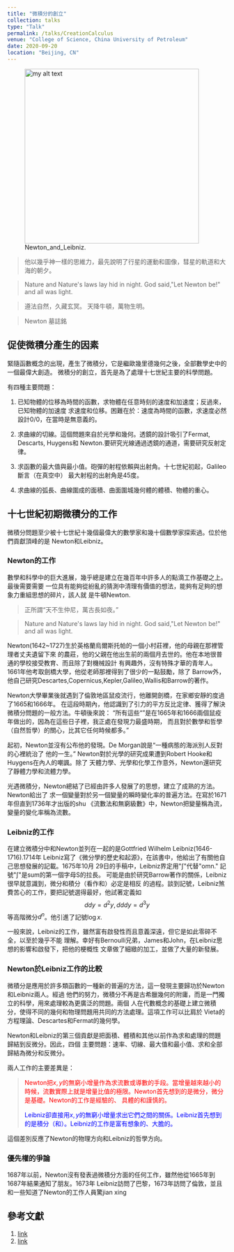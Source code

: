 ```yaml
---
title: "微積分的創立"
collection: talks
type: "Talk"
permalink: /talks/CreationCalculus
venue: "College of Science, China University of Petroleum"
date: 2020-09-20
location: "Beijing, CN"
---
```

  <figure>
    <img src="/images/Newton_and_Leibniz.png" alt="my alt text" style="width:400px"/>
    <figcaption>Newton_and_Leibniz.</figcaption>
  </figure>

>   他以幾乎神一樣的思維力，最先說明了行星的運動和圖像，彗星的軌道和大海的朝夕。
   
>   Nature and Nature's laws lay hid in night. God said,"Let Newton be!" and all was light.
   
>   遵法自然，久藏玄冥。
    天降牛頓，萬物生明。

>   Newton 墓誌銘

## 促使微積分產生的因素
緊隨函數概念的出現，產生了微積分，它是繼歐幾里德幾何之後，全部數學史中的一個最偉大創造。
微積分的創立，首先是為了處理十七世紀主要的科學問題。

有四種主要問題：

1. 已知物體的位移為時間的函數，求物體在任意時刻的速度和加速度；反過來，已知物體的加速度
   求速度和位移。困難在於：速度為時間的函數，求速度必然設計0/0，在當時是無意義的。
   
2. 求曲線的切線。這個問題來自於光學和幾何。透鏡的設計吸引了Fermat, Descarts, Huygens和
   Newton.要研究光線通過透鏡的通道，需要研究反射定律。
   
3. 求函數的最大值與最小值。砲彈的射程依賴與出射角。十七世紀初起，Galileo斷言（在真空中）
   最大射程的出射角是45度。
   
4. 求曲線的弧長、曲線圍成的面積、曲面圍城幾何體的體積、物體的重心。

## 十七世紀初期微積分的工作

微積分問題至少被十七世紀十幾個最偉大的數學家和幾十個數學家探索過。位於他們貢獻頂峰的是
Newton和Leibniz。

### Newton的工作
數學和科學中的巨大進展，幾乎總是建立在幾百年中許多人的點滴工作基礎之上。最後需要需要
一位具有能夠從紛亂的猜測中清理有價值的想法，能夠有足夠的想象力重組思想的碎片，該人就
是牛頓Newton. 

> 正所謂“天不生仲尼，萬古長如夜。”

> Nature and Nature's laws lay hid in night. God said,"Let Newton be!" and 
> all was light.

Newton(1642~1727)生於英格蘭烏爾斯托帕的一個小村莊裡，他的母親在那裡管理者丈夫遺留下來
的農莊，他的父親在他出生前的兩個月去世的。他在本地很普通的學校接受教育、而且除了對機械設計
有興趣外，沒有特殊才華的青年人。1661年他考取劍橋大學，他從老師那裡得到了很少的一點鼓勵，除了
Barrow外，他自己研究Descartes,Copernicus,Kepler,Galileo,Wallis和Barrow的著作。

Newton大學畢業後就遇到了倫敦地區鼠疫流行，他離開劍橋，在家鄉安靜的度過了1665和1666年。
在這段時期內，他認識到了引力的平方反比定律、獲得了解決微積分問題的一般方法。牛頓後來說：
“所有這些“”是在1665年和1666兩個鼠疫年做出的，因為在這些日子裡，我正處在發現力最盛時期，
而且對於數學和哲學（自然哲學）的關心，比其它任何時候都多。”

起初，Newton並沒有公布他的發現。De Morgan說是“一種病態的海派別人反對的心裡統治了
他的一生。” Newton對於光學的研究成果遭到Robert Hooke和Huygens在內人的嘲諷。除了
天體力學、光學和化學工作意外，Newton還研究了靜體力學和流體力學。

光遇微積分，Newton總結了已經由許多人發展了的思想，建立了成熟的方法。Newton給出了
求一個變量對於另一個變量的瞬時變化率的普遍方法。在寫於1671年但直到1736年才出版的shu
《流數法和無窮級數》中，Newton把變量稱為流，變量的變化率稱為流數。

### Leibniz的工作

在建立微積分中和Newton並列在一起的是Gottfried Wilhelm Leibniz(1646-1716).1714年
Leibniz寫了《微分學的歷史和起源》，在該書中，他給出了有關他自己思想發展的記載。1675年10月
29日的手稿中，Leibniz界定用"$\int$"代替"omn." 記號"$\int$"是sum的第一個字母S的拉長。
可能是由於研究Barrow著作的關係，Leibniz很早就意識到，微分和積分（看作和）必定是相反
的過程。談到記號，Leibniz煞費苦心的工作，要把記號選得最好，他試著定義如
$$ddy = d^2y, dddy = d^3y$$
等高階微分$d^n$。他引進了記號$\log x$.

一般來說，Leibniz的工作，雖然富有啟發性而且意義深遠，但它是如此零碎不全，以至於幾乎不能
理解。幸好有Bernoulli兄弟，James和John，在Leibniz思想的影響和啟發下，把他的梗概性
文章做了細緻的加工，並做了大量的新發展。

### Newton於Leibniz工作的比較
微積分是應用於許多類函數的一種新的普遍的方法，這一發現主要歸功於Newton和Leibniz兩人。經過
他們的努力，微積分不再是古希臘幾何的附庸，而是一門獨立的科學，用來處理較為更廣泛的問題。兩個
人在代數概念的基礎上建立微積分，使得不同的幾何和物理問題用共同的方法處理。這項工作可以比肩於
Vieta的方程理論、Descartes和Fermat的幾何學。

Newton和Leibniz的第三個貢獻是把面積、體積和其他以前作為求和處理的問題歸結到反微分。因此，四個
主要問題：速率、切線、最大值和最小值、求和全部歸結為微分和反微分。

兩人工作的主要差異是：
> <span style="color:red">Newton把$x,y$的無窮小增量作為求流數或導數的手段。當增量越來越小的時候，流數實際上就是增量比值的極限。Newton首先想到的是微分，微分是基礎。Newton的工作是經驗的、
> 具體的和謹慎的。
>
>
> </span><span style="color:blue">Leibniz卻直接用$x,y$的無窮小增量求出它們之間的關係。Leibniz首先想到的是積分（和）。Leibniz的工作是富有想象的、大膽的。</span>

這個差別反應了Newton的物理方向和Leibniz的哲學方向。

### 優先權的爭論


1687年以前，Newton沒有發表過微積分方面的任何工作，雖然他從1665年到1687年結果通知了朋友。1673年
Leibniz訪問了巴黎，1673年訪問了倫敦，並且和一些知道了Newton的工作人員驚jian xing



## 參考文獻

1. [link](https://wiki.mbalib.com/zh-tw/%E5%8B%92%E5%86%85%C2%B7%E7%AC%9B%E5%8D%A1%E5%B0%94)
2. [link](http://math1.ck.tp.edu.tw/%E6%9E%97%E4%BF%A1%E5%AE%89/%E5%AD%B8%E8%A1%93%E7%A0%94%E7%A9%B6/%E6%95%B8%E5%AD%B8%E5%B0%88%E9%A1%8C/%E6%B7%BA%E8%AB%87%E5%B9%BE%E5%80%8B%E6%95%B8%E5%AD%B8%E8%A7%A3%E9%A1%8C%E7%9A%84%E7%AD%96%E7%95%A5.doc)


 
 
